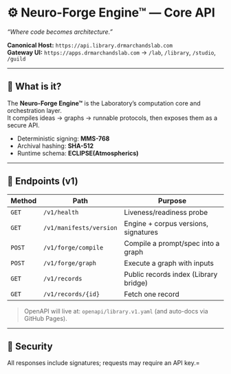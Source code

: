 # ⚙️ Neuro-Forge Engine™ — Core API
*“Where code becomes architecture.”*

**Canonical Host:** `https://api.library.drmarchandslab.com`  
**Gateway UI:** `https://apps.drmarchandslab.com` → `/lab`, `/library`, `/studio`, `/guild`

---

## 🚀 What is it?
The **Neuro-Forge Engine™** is the Laboratory’s computation core and orchestration layer.  
It compiles ideas → graphs → runnable protocols, then exposes them as a secure API.

- Deterministic signing: **MMS-768**  
- Archival hashing: **SHA-512**  
- Runtime schema: **ECLIPSE(Atmospherics)**

---

## 🧭 Endpoints (v1)
| Method | Path | Purpose |
|---|---|---|
| `GET` | `/v1/health` | Liveness/readiness probe |
| `GET` | `/v1/manifests/version` | Engine + corpus versions, signatures |
| `POST` | `/v1/forge/compile` | Compile a prompt/spec into a graph |
| `POST` | `/v1/forge/graph` | Execute a graph with inputs |
| `GET` | `/v1/records` | Public records index (Library bridge) |
| `GET` | `/v1/records/{id}` | Fetch one record |

> OpenAPI will live at: `openapi/library.v1.yaml` (and auto-docs via GitHub Pages).

---

## 🔐 Security
All responses include signatures; requests may require an API key.=